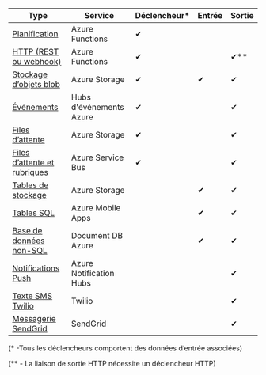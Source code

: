 | Type | Service | Déclencheur* | Entrée | Sortie |  
| --- | --- | --- | --- | --- |  
| [Planification](../articles/azure-functions/functions-bindings-timer.md)  |Azure Functions |✔ | | |  
| [HTTP (REST ou webhook)](../articles/azure-functions/functions-bindings-http-webhook.md) |Azure Functions |✔ |  |✔\** |  
| [Stockage d’objets blob](../articles/azure-functions/functions-bindings-storage-blob.md) |Azure Storage |✔ |✔ |✔ |  
| [Événements](../articles/azure-functions/functions-bindings-event-hubs.md) |Hubs d'événements Azure |✔ | |✔ |  
| [Files d’attente](../articles/azure-functions/functions-bindings-storage-queue.md) |Azure Storage |✔ | |✔ |  
| [Files d’attente et rubriques](../articles/azure-functions/functions-bindings-service-bus.md) |Azure Service Bus |✔ | |✔ |  
| [Tables de stockage](../articles/azure-functions/functions-bindings-storage-table.md) |Azure Storage | |✔ |✔ |  
| [Tables SQL](../articles/azure-functions/functions-bindings-mobile-apps.md) |Azure Mobile Apps | |✔ |✔ |  
| [Base de données non-SQL](../articles/azure-functions/functions-bindings-documentdb.md) | Document DB Azure | |✔ |✔ |  
| [Notifications Push](../articles/azure-functions/functions-bindings-notification-hubs.md) |Azure Notification Hubs | | |✔ |  
| [Texte SMS Twilio](../articles/azure-functions/functions-bindings-twilio.md) |Twilio | | |✔ |
| [Messagerie SendGrid](../articles/azure-functions/functions-bindings-sendgrid.md) | SendGrid | | |✔ |

(\* -Tous les déclencheurs comportent des données d’entrée associées)

(\** - La liaison de sortie HTTP nécessite un déclencheur HTTP)


